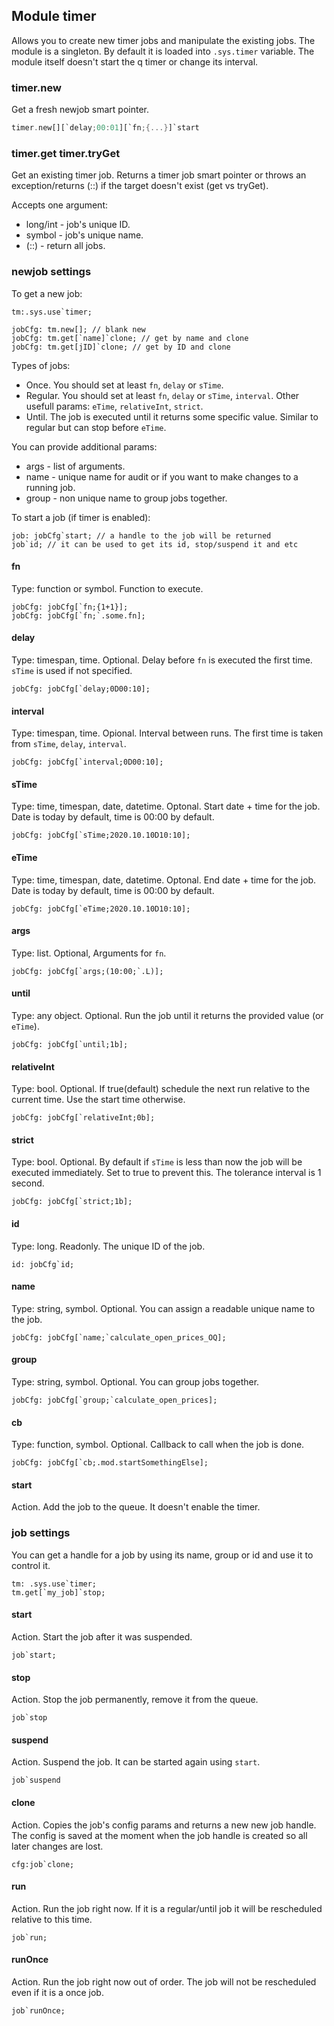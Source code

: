 ## Module timer

Allows you to create new timer jobs and manipulate the existing jobs. The module is a singleton. By default it is loaded into `.sys.timer` variable. The module itself doesn't start the q timer or change its interval.

### timer.new

Get a fresh newjob smart pointer.
```Rust
timer.new[][`delay;00:01][`fn;{...}]`start
```

### timer.get timer.tryGet

Get an existing timer job. Returns a timer job smart pointer or throws an exception/returns (::) if the target doesn't exist (get vs tryGet).

Accepts one argument:
* long/int - job's unique ID.
* symbol - job's unique name.
* (::) - return all jobs.

### newjob settings

To get a new job:
```
tm:.sys.use`timer;

jobCfg: tm.new[]; // blank new
jobCfg: tm.get[`name]`clone; // get by name and clone
jobCfg: tm.get[jID]`clone; // get by ID and clone
```

Types of jobs:
* Once. You should set at least `fn`, `delay` or `sTime`.
* Regular. You should set at least `fn`, `delay` or `sTime`, `interval`. Other usefull params: `eTime`, `relativeInt`, `strict`.
* Until. The job is executed until it returns some specific value. Similar to regular but can stop before `eTime`.

You can provide additional params:
* args - list of arguments.
* name - unique name for audit or if you want to make changes to a running job.
* group - non unique name to group jobs together.

To start a job (if timer is enabled):
```
job: jobCfg`start; // a handle to the job will be returned
job`id; // it can be used to get its id, stop/suspend it and etc
```

#### fn

Type: function or symbol. Function to execute.
```
jobCfg: jobCfg[`fn;{1+1}];
jobCfg: jobCfg[`fn;`.some.fn];
```

#### delay

Type: timespan, time. Optional. Delay before `fn` is executed the first time. `sTime` is used if not specified.
```
jobCfg: jobCfg[`delay;0D00:10];
```

#### interval

Type: timespan, time. Opional. Interval between runs. The first time is taken from `sTime`, `delay`, `interval`.
```
jobCfg: jobCfg[`interval;0D00:10];
```

#### sTime

Type: time, timespan, date, datetime. Optonal. Start date + time for the job. Date is today by default, time is 00:00 by default.
```
jobCfg: jobCfg[`sTime;2020.10.10D10:10];
```

#### eTime

Type: time, timespan, date, datetime. Optonal. End date + time for the job. Date is today by default, time is 00:00 by default.
```
jobCfg: jobCfg[`eTime;2020.10.10D10:10];
```

#### args

Type: list. Optional, Arguments for `fn`.
```
jobCfg: jobCfg[`args;(10:00;`.L)];
```

#### until

Type: any object. Optional. Run the job until it returns the provided value (or `eTime`).
```
jobCfg: jobCfg[`until;1b];
```

#### relativeInt

Type: bool. Optional. If true(default) schedule the next run relative to the current time. Use the start time otherwise.
```
jobCfg: jobCfg[`relativeInt;0b];
```

#### strict

Type: bool. Optional. By default if `sTime` is less than now the job will be executed immediately. Set to true to prevent this. The tolerance interval is 1 second.
```
jobCfg: jobCfg[`strict;1b];
```

#### id

Type: long. Readonly. The unique ID of the job.
```
id: jobCfg`id;
```

#### name

Type: string, symbol. Optional. You can assign a readable unique name to the job.
```
jobCfg: jobCfg[`name;`calculate_open_prices_OQ];
```

#### group

Type: string, symbol. Optional. You can group jobs together.
```
jobCfg: jobCfg[`group;`calculate_open_prices];
```

#### cb

Type: function, symbol. Optional. Callback to call when the job is done.
```
jobCfg: jobCfg[`cb;.mod.startSomethingElse];
```

#### start

Action. Add the job to the queue. It doesn't enable the timer.

### job settings

You can get a handle for a job by using its name, group or id and use it to control it.
```
tm: .sys.use`timer;
tm.get[`my_job]`stop;
```

#### start

Action. Start the job after it was suspended.
```
job`start;
```

#### stop

Action. Stop the job permanently, remove it from the queue.
```
job`stop
```

#### suspend

Action. Suspend the job. It can be started again using `start`.
```
job`suspend
```

#### clone

Action. Copies the job's config params and returns a new new job handle. The config is saved at the moment when the job handle is created so all later changes are lost.
```
cfg:job`clone;
```

#### run

Action. Run the job right now. If it is a regular/until job it will be rescheduled relative to this time.
```
job`run;
```

#### runOnce

Action. Run the job right now out of order. The job will not be rescheduled even if it is a once job.
```
job`runOnce;
```